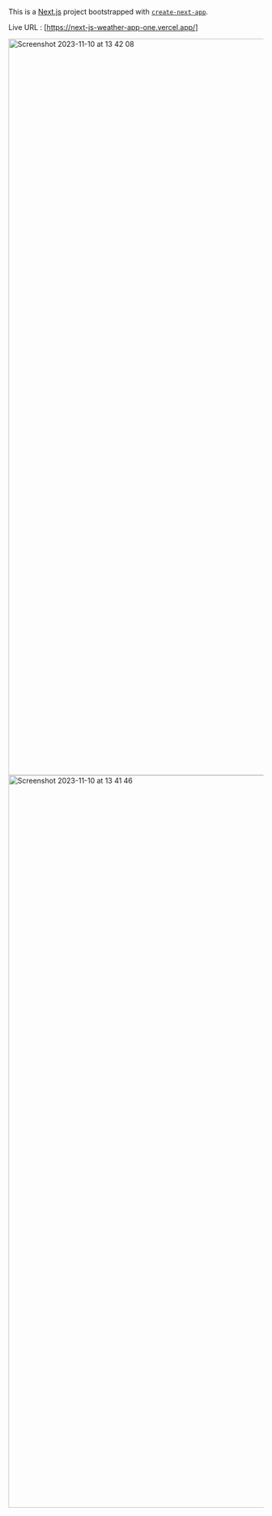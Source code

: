 This is a [Next.js](https://nextjs.org/) project bootstrapped with [`create-next-app`](https://github.com/vercel/next.js/tree/canary/packages/create-next-app).



Live URL : [https://next-js-weather-app-one.vercel.app/] 

<img width="1456" alt="Screenshot 2023-11-10 at 13 42 08" src="https://github.com/firdess/next.js-weather-app/assets/106804722/5f672e2d-ad9b-4ae4-9ec7-dad09edadc9d"><img width="1448" alt="Screenshot 2023-11-10 at 13 41 46" src="https://github.com/firdess/next.js-weather-app/assets/106804722/0dcd32b5-5b41-4109-95f3-29c5cb356b6b">






